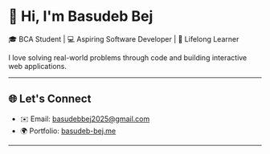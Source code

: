 <!--# Basudeb-Bej.github.io-->

# 👋 Hi, I'm Basudeb Bej

🎓 BCA Student | 💻 Aspiring Software Developer | 🧠 Lifelong Learner

I love solving real-world problems through code and building interactive web applications.

---

## 🌐 Let's Connect

- ✉️ Email: basudebbej2025@gmail.com
- 🌍 Portfolio: [basudeb-bej.me](https://basudeb-bej.me)

---
